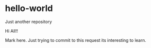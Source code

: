 # hello-world
Just another repository

Hi All!!

Mark here. Just trying to commit to this request
its interesting to learn.
